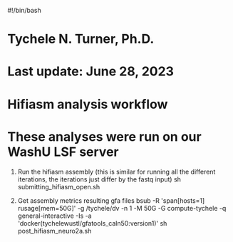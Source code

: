 #!/bin/bash
# Tychele N. Turner, Ph.D.
# Last update: June 28, 2023
# Hifiasm analysis workflow
# These analyses were run on our WashU LSF server

1. Run the hifiasm assembly (this is similar for running all the different iterations, the iterations just differ by the fastq input)
sh submitting_hifiasm_open.sh

2. Get assembly metrics resulting gfa files
bsub -R 'span[hosts=1] rusage[mem=50G]' -g /tychele/dv -n 1 -M 50G -G compute-tychele -q general-interactive -Is -a 'docker(tychelewustl/gfatools_caln50:version1)' sh post_hifiasm_neuro2a.sh

